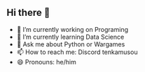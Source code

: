 ## Hi there 👋

- 🔭 I’m currently working on Programing
- 🌱 I’m currently learning Data Science
- 💬 Ask me about Python or Wargames
- 📫 How to reach me: Discord tenkamusou
- 😄 Pronouns: he/him
